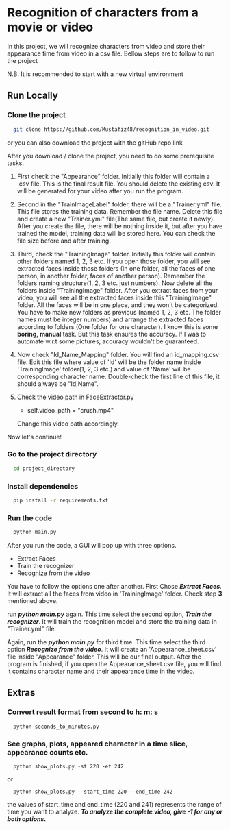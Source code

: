 # Recognition of characters from a movie or video

In this project, we will recognize characters from video and store their appearance time from video in a csv file. 
Bellow steps are to follow to run the project

N.B. It is recommended to start with a new virtual environment
## Run Locally

### Clone the project

```bash
  git clone https://github.com/Mustafiz48/recognition_in_video.git
```
or you can also download the project with the gitHub repo link

After you download / clone the project, you need to do some prerequisite tasks.

1. First check the "Appearance" folder. Initially this folder will contain a .csv file. This is the final result file. You should delete the existing csv. It will be generated for your video after you run the program.
2. Second in the "TrainImageLabel" folder, there will be a "Trainer.yml" file. This file stores the training data. Remember the file name. Delete this file and create a new "Trainer.yml" file(The same file, but create it newly). After you create the file, there will be nothing inside it, but after you have trained the model, training data will be stored here. You can check the file size before and after training.
3. Third, check the "TrainingImage" folder. Initially this folder will contain other folders named 1, 2, 3 etc. If you open those folder, you will see extracted faces inside those folders (In one folder, all the faces of one person, in another folder, faces of another person). Remember the folders naming structure(1, 2, 3 etc. just numbers). Now delete all the folders inside "TrainingImage" folder. After you extract faces from your video, you will see all the extracted faces inside this "TrainingImage" folder.
All the faces will be in one place, and they won't be categorized. You have to make new folders as previous (named 1, 2, 3 etc. The folder names must be integer numbers) and arrange the extracted faces according to folders (One folder for one character). I know this is some **boring, manual** task. But this task ensures the accuracy. If I was to automate w.r.t some pictures, accuracy wouldn't be guaranteed. 
4. Now check "Id_Name_Mapping" folder. You will find an id_mapping.csv file. Edit this file where value of 'Id' will be the folder name inside 'TrainingImage' folder(1, 2, 3 etc.) and value of 'Name' will be corresponding character name. Double-check the first line of this file, it should always be "Id,Name".
5. Check the video path in FaceExtractor.py
   * self.video_path = "crush.mp4"
    
    Change this video path accordingly. 


Now let's continue!

### Go to the project directory

```bash
  cd project_directory
```

### Install dependencies

```bash
  pip install -r requirements.txt
```

### Run the code

```bash
  python main.py
```

After you run the code, a GUI will pop up with three options. 
* Extract Faces
* Train the recognizer
* Recognize from the video

You have to follow the options one after another. First Chose **_Extract Faces_**. It will extract all the faces from video in 'TrainingImage' folder. Check step **3** mentioned above.

run _**python main.py**_ again. This time select the second option, **_Train the recognizer_**. It will train the recognition model and store the training data in "Trainer.yml" file. 

Again, run the _**python main.py**_ for third time. This time select the third option **_Recognize from the video_**. It will create an 'Appearance_sheet.csv' file inside "Appearance" folder. This will be our final output. 
After the program is finished, if you open the Appearance_sheet.csv file, you will find it contains character name and their appearance time in the video. 


## Extras
### Convert result format from second to h: m: s 

```
  python seconds_to_minutes.py
```

### See graphs, plots, appeared character in a time slice, appearance counts etc.
```
  python show_plots.py -st 220 -et 242
```
or 
```
  python show_plots.py --start_time 220 --end_time 242
```
the values of start_time and end_time (220 and 241) represents the range of time you want to analyze. 
**_To analyze the complete video, give -1 for any or both options._**
